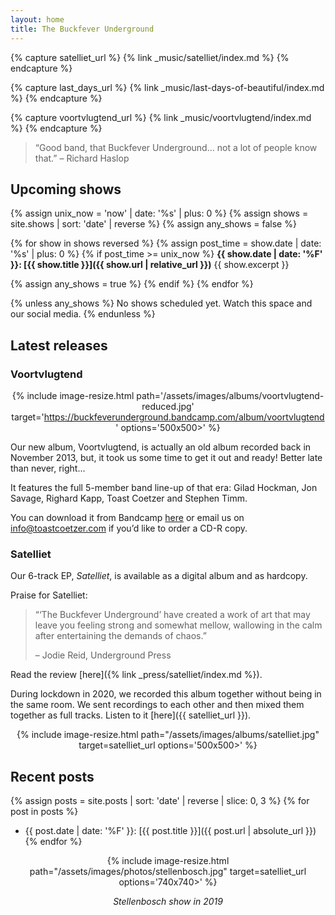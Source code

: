 ```yaml
---
layout: home
title: The Buckfever Underground
---
```


{% capture satelliet_url %}
    {% link _music/satelliet/index.md %}
{% endcapture %}

{% capture last_days_url %}
    {% link _music/last-days-of-beautiful/index.md %}
{% endcapture %}

{% capture voortvlugtend_url %}
    {% link _music/voortvlugtend/index.md %}
{% endcapture %}

> “Good band, that Buckfever Underground… not a lot of people know that.” – Richard Haslop


## Upcoming shows

{% assign unix_now = 'now' | date: '%s' | plus: 0 %}
{% assign shows = site.shows | sort: 'date' | reverse %}
{% assign any_shows = false %}

{% for show in shows reversed %}
{% assign post_time = show.date | date: '%s' | plus: 0 %}
{% if post_time >= unix_now %}
**{{ show.date | date: '%F' }}: [{{ show.title }}]({{ show.url | relative_url }})**
{{ show.excerpt }}

{% assign any_shows = true %}
{% endif %}
{% endfor %}

{% unless any_shows %}
No shows scheduled yet. Watch this space and our social media.
{% endunless %}


## Latest releases

### Voortvlugtend

<div align="center">

{% include image-resize.html
    path='/assets/images/albums/voortvlugtend-reduced.jpg'
    target='https://buckfeverunderground.bandcamp.com/album/voortvlugtend'
    options='500x500>'
%}

</div>

Our new album, Voortvlugtend, is actually an old album recorded back in November 2013, but, it took us some time to get it out and ready! Better late than never, right...

It features the full 5-member band line-up of that era: Gilad Hockman, Jon Savage, Righard Kapp, Toast Coetzer and Stephen Timm.

You can download it from Bandcamp [here](https://buckfeverunderground.bandcamp.com/album/voortvlugtend) or email us on <info@toastcoetzer.com> if you’d like to order a CD-R copy.

### Satelliet

Our 6-track EP, _Satelliet_, is available as a digital album and as hardcopy.

Praise for Satelliet:

> “‘The Buckfever Underground’ have created a work of art that may leave you feeling strong and somewhat mellow, wallowing in the calm after entertaining the demands of chaos.”
>
> – Jodie Reid, Underground Press

Read the review [here]({% link _press/satelliet/index.md %}).

During lockdown in 2020, we recorded this album together without being in the same room. We sent recordings to each other and then mixed them together as full tracks. Listen to it [here]({{ satelliet_url }}).

<div align="center">

{% include image-resize.html
    path="/assets/images/albums/satelliet.jpg"
    target=satelliet_url
    options='500x500>'
%}

</div>


## Recent posts

{% assign posts = site.posts | sort: 'date' | reverse | slice: 0, 3 %}
{% for post in posts %}
- {{ post.date | date: '%F' }}: [{{ post.title }}]({{ post.url | absolute_url }})
{% endfor %}


<div align="center">

{% include image-resize.html
    path="/assets/images/photos/stellenbosch.jpg"
    target=satelliet_url
    options='740x740>'
%}

<p><i>Stellenbosch show in 2019</i></p>

</div>

